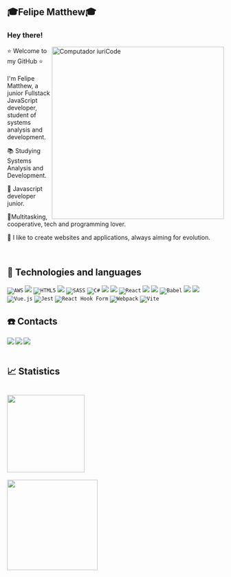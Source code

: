 ## ​🎓​Felipe Matthew​🎓​
### Hey there! 

<img src="https://raw.githubusercontent.com/MicaelliMedeiros/micaellimedeiros/master/image/computer-illustration.png" min-width="400px" max-width="400px" width="400px" align="right" alt="Computador iuriCode">

<p align="left"> 
​⭐​ Welcome to my GitHub ​⭐​ <br><br>
 I'm Felipe Matthew, a junior Fullstack JavaScript developer, student of systems analysis and development.
</p>

<p align="left">
  📚 Studying Systems Analysis and Development.
</p>

<p align="left">
  💼 Javascript developer junior.
</p>

<p align="left">
  🤹Multitasking, cooperative, tech and programming lover.
</p>

<p align="left">
  🥰 I like to create websites and applications, always aiming for evolution.
</p>
<br>


</p> 

## 🚀 Technologies and languages

<code>![AWS](https://img.shields.io/badge/AWS-%23FF9900.svg?style=for-the-badge&logo=amazon-aws&logoColor=white)</code>
<code><img src="https://img.shields.io/badge/JavaScript-323330?style=for-the-badge&logo=javascript&logoColor=F7DF1E"/></code>
<code>![HTML5](https://img.shields.io/badge/html5-%23E34F26.svg?style=for-the-badge&logo=html5&logoColor=white)</code>
<code><img src="https://img.shields.io/badge/CSS3-1572B6?style=for-the-badge&logo=css3&logoColor=white"/></code>
<code>![SASS](https://img.shields.io/badge/SASS-hotpink.svg?style=for-the-badge&logo=SASS&logoColor=white)</code>
<code>![C#](https://img.shields.io/badge/c%23-%23239120.svg?style=for-the-badge&logo=c-sharp&logoColor=white)</code>
<code><img src="https://img.shields.io/badge/Node.js-43853D?style=for-the-badge&logo=node.js&logoColor=white"/></code>
<code><img src="https://img.shields.io/badge/Express.js-404D59?style=for-the-badge"/></code>
<code>![React](https://img.shields.io/badge/react-%2320232a.svg?style=for-the-badge&logo=react&logoColor=%2361DAFB)</code>
<code><img src="https://img.shields.io/badge/MongoDB-4EA94B?style=for-the-badge&logo=mongodb&logoColor=white"/></code>
<code><img src="https://img.shields.io/badge/Git-E34F26?style=for-the-badge&logo=git&logoColor=white"/></code>
<code>![Babel](https://img.shields.io/badge/Babel-F9DC3e?style=for-the-badge&logo=babel&logoColor=black)</code>
<code><img src="https://img.shields.io/badge/TypeScript-007ACC?style=for-the-badge&logo=typescript&logoColor=white"/></code>
<code><img src="https://img.shields.io/badge/Bootstrap-563D7C?style=for-the-badge&logo=bootstrap&logoColor=white"/></code>
<code>![Vue.js](https://img.shields.io/badge/vuejs-%2335495e.svg?style=for-the-badge&logo=vuedotjs&logoColor=%234FC08D)</code>
<code>![Jest](https://img.shields.io/badge/-jest-%23C21325?style=for-the-badge&logo=jest&logoColor=white)</code>
<code>![React Hook Form](https://img.shields.io/badge/React%20Hook%20Form-%23EC5990.svg?style=for-the-badge&logo=reacthookform&logoColor=white)</code>
<code>![Webpack](https://img.shields.io/badge/webpack-%238DD6F9.svg?style=for-the-badge&logo=webpack&logoColor=black)</code>
<code>![Vite](https://img.shields.io/badge/vite-%23646CFF.svg?style=for-the-badge&logo=vite&logoColor=white)</code>

## ☎️ Contacts
  <a href = "mailto:felipematthewnascimento.com"><img align="left" src="https://img.shields.io/badge/Gmail-D14836?style=for-the-badge&logo=gmail&logoColor=white" target="_blank"></a>
  <a href = "https://www.linkedin.com/in/felipe-matthew-8312b421b/"><img align="left" src="https://img.shields.io/badge/LinkedIn-0077B5?style=for-the-badge&logo=linkedin&logoColor=white" target="_blank"></a>
  <a href = "https://www.instagram.com/felpsnova_/"><img align="left" src="https://img.shields.io/badge/Instagram-E4405F?style=for-the-badge&logo=instagram&logoColor=white" target="_blank"></a>
  <br><br>
  
## 📈 Statistics
<br>
<div align="left">
  <a href="https://github.com/FelipeMatthew">
  <img height="180em" src="https://github-readme-stats.vercel.app/api?username=FelipeMatthew&show_icons=true&theme=dracula&include_all_commits=true&count_private=true"/><br><br>
  <img height="210em" src="https://github-readme-stats.vercel.app/api/top-langs/?username=FelipeMatthew&layout=compact&langs_count=7&theme=dracula"/>
</div>





